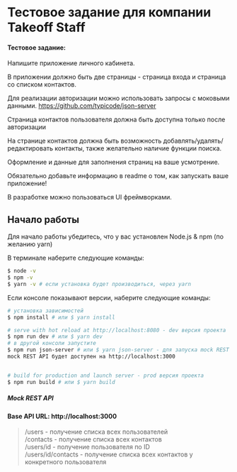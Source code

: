 # Тестовое задание для компании Takeoff Staff

#### Тестовое задание: 

Напишите приложение личного кабинета.

В приложении должно быть две страницы - страница входа и страница со списком контактов.

Для реализации авторизации можно использовать запросы с моковыми данными.
https://github.com/typicode/json-server

Страница контактов пользователя должна быть доступна только после авторизации

На странице контактов должна быть возможность добавлять/удалять/редактировать контакты, также желательно наличие функции поиска.

Оформление и данные для заполнения страниц на ваше усмотрение.

Обязательно добавьте информацию в readme о том, как запускать ваше приложение!

В разработке можно пользоваться UI фреймворками.


## Начало работы

Для начало работы убедитесь, что у вас установлен Node.js & npm (по желанию yarn)

В терминале наберите следующие команды:
```bash
$ node -v
$ npm -v 
$ yarn -v # если установка будет производиться, через yarn
```

Если консоле показывают версии, наберите следующие команды: 

``` bash
# установка зависимостей
$ npm install # или $ yarn install

# serve with hot reload at http://localhost:8080 - dev версия проекта 
$ npm run dev # или $ yarn dev
# в другой консоли запустите 
$ npm run json-server # или $ yarn json-server - для запуска mock REST API 
mock REST API будет доступен на http://localhost:3000


# build for production and launch server - prod версия проекта
$ npm run build # или $ yarn build 
```

##### Mock REST API
#### Base API URL: http://localhost:3000
>/users - получение списка всех пользователей <br/>
>/contacts - получение списка всех контактов <br/>
>/users/id - получение пользователя по ID <br/>
>/users/id/contacts - получение списка всех контактов у конкретного пользователя <br/>
